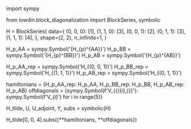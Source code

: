 
import sympy

from lowdin.block_diagonalization import BlockSeries, symbolic

H = BlockSeries(
    data={
        (0, 0, 0): [1],
        (1, 1, 0): [3],
        (0, 0, 1): [2],
        (0, 1, 1): [3],
        (1, 1, 1): [4],
    },
    shape=(2, 2),
    n_infinite=1,
)

H_p_AA = sympy.Symbol('{H_{p}^{AA}}')
H_p_BB = sympy.Symbol('{H_{p}^{BB}}')
H_p_AB = sympy.Symbol('{H_{p}^{AB}}')

H_p_AA_rep = sympy.Symbol('H_{(0, 0, 1)}')
H_p_BB_rep = sympy.Symbol('H_{(1, 1, 1)}')
H_p_AB_rep = sympy.Symbol('H_{(0, 1, 1)}')

hamiltonians = {H_p_AA_rep: H_p_AA, H_p_BB_rep: H_p_BB, H_p_AB_rep: H_p_AB}
offdiagonals = {sympy.Symbol(f'V_{{({i},)}}'): sympy.Symbol(f'V_{i}') for i in range(5)}

H_tilde, U, U_adjoint, Y, subs = symbolic(H)

H_tilde[0, 0, 4].subs({**hamiltonians, **offdiagonals})
